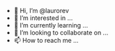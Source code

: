 - 👋 Hi, I’m @laurorev
- 👀 I’m interested in ...
- 🌱 I’m currently learning ...
- 💞️ I’m looking to collaborate on ...
- 📫 How to reach me ...

<!---
laurorev/laurorev is a ✨ special ✨ repository because its `README.md` (this file) appears on your GitHub profile.
You can click the Preview link to take a look at your changes.
--->
